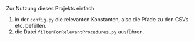 Zur Nutzung dieses Projekts einfach
1. in der `config.py` die relevanten Konstanten, also die Pfade zu den CSVs etc. befüllen.
2. die Datei `filterForRelevantProcedures.py` ausführen.
